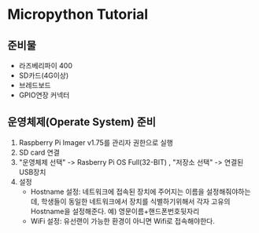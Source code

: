 # Micropython Tutorial

## 준비물  
- 라즈베리파이 400
- SD카드(4G이상)
- 브레드보드
- GPIO연장 커넥터
  
## 운영체제(Operate System) 준비
   1. Raspberry Pi Imager v1.75를 관리자 권한으로 실행
   2. SD card 연결 
   3. "운영체제 선택" -> Rasberry Pi OS Full(32-BIT) , "저장소 선택" -> 연결된 USB장치
   4. 설정
      - Hostname 설정:
        네트워크에 접속된 장치에 주어지는 이름을 설정해줘야하는데, 학생들이 동일한 네트워크에서 장치를 식별하기위해서 각자 고유의 Hostname을 설정해준다. 예) 영문이름+핸드폰번호뒷자리
      - WiFi 설정:
        유선랜이 가능한 환경이 아니면 Wifi로 접속해야한다. 
